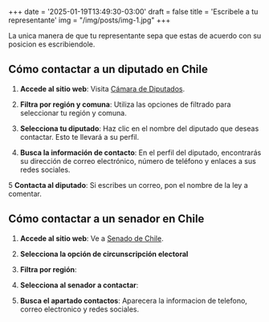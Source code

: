 +++
date = '2025-01-19T13:49:30-03:00'
draft = false
title = 'Escribele a tu representante'
img = "/img/posts/img-1.jpg"
+++

La unica manera de que tu representante sepa que estas de acuerdo con su posicion es escribiendole.

## Cómo contactar a un diputado en Chile

1. **Accede al sitio web**: Visita [Cámara de Diputados](https://www.camara.cl/diputados/diputados.aspx#mostrarDiputados).

2. **Filtra por región y comuna**: Utiliza las opciones de filtrado para seleccionar tu región y comuna. 

3. **Selecciona tu diputado**: Haz clic en el nombre del diputado que deseas contactar. Esto te llevará a su perfil.

4. **Busca la información de contacto**: En el perfil del diputado, encontrarás su dirección de correo electrónico, número de teléfono y enlaces a sus redes sociales.

5 **Contacta al diputado**: Si escribes un correo, pon el nombre de la ley a comentar.


## Cómo contactar a un senador en Chile

1. **Accede al sitio web**: Ve a [Senado de Chile](https://www.senado.cl/senadoras-y-senadores/listado-de-senadoras-y-senadores).

2. **Selecciona la opción de circunscripción electoral**

3. **Filtra por región**: 

4. **Selecciona al senador a contactar**: 

5. **Busca el apartado contactos**: Aparecera la informacion de telefono, correo electronico y redes sociales.
